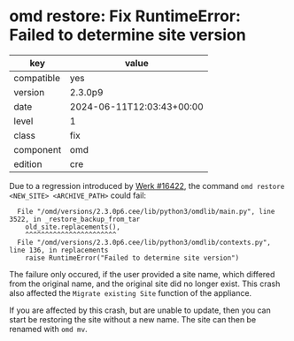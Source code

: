 [//]: # (werk v2)
# omd restore: Fix RuntimeError: Failed to determine site version

key        | value
---------- | ---
compatible | yes
version    | 2.3.0p9
date       | 2024-06-11T12:03:43+00:00
level      | 1
class      | fix
component  | omd
edition    | cre

Due to a regression introduced by <a href="https://checkmk.com/werk/16422">Werk #16422</a>, the
command `omd restore <NEW_SITE> <ARCHIVE_PATH>` could fail:

```
  File "/omd/versions/2.3.0p6.cee/lib/python3/omdlib/main.py", line 3522, in _restore_backup_from_tar
    old_site.replacements(),
    ^^^^^^^^^^^^^^^^^^^^^^^
  File "/omd/versions/2.3.0p6.cee/lib/python3/omdlib/contexts.py", line 136, in replacements
    raise RuntimeError("Failed to determine site version")
```

The failure only occured, if the user provided a site name, which differed from the original name,
and the original site did no longer exist. This crash also affected the `Migrate existing Site`
function of the appliance.

If you are affected by this crash, but are unable to update, then you can start be restoring the
site without a new name. The site can then be renamed with `omd mv`.
